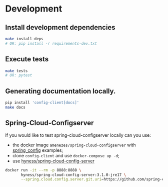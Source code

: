 # Development

## Install development dependencies

```bash
make install-deps
# OR: pip install -r requirements-dev.txt
```

## Execute tests

```bash
make tests
# OR: pytest
```

## Generating documentation locally.

```bash
pip install 'config-client[docs]'
make docs
```

## Spring-Cloud-Configserver

If you would like to test spring-cloud-configserver locally can you use:

- the docker image `amenezes/spring-cloud-configserver` with [spring_config](https://github.com/amenezes/spring_config) examples;
- clone `config-client` and use `docker-compose up -d`;
- use [hyness/spring-cloud-config-server](https://github.com/hyness/spring-cloud-config-server)

```bash
docker run -it --rm -p 8888:8888 \
       hyness/spring-cloud-config-server:3.1.0-jre17 \
       --spring.cloud.config.server.git.uri=https://github.com/spring-cloud-samples/config-repo
```
